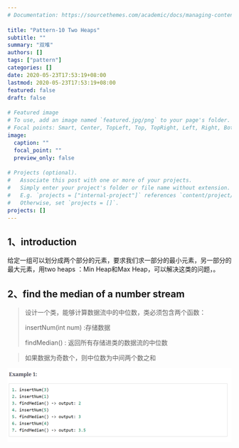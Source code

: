 ```yaml
---
# Documentation: https://sourcethemes.com/academic/docs/managing-content/

title: "Pattern-10 Two Heaps"
subtitle: ""
summary: "双堆"
authors: []
tags: ["pattern"]
categories: []
date: 2020-05-23T17:53:19+08:00
lastmod: 2020-05-23T17:53:19+08:00
featured: false
draft: false

# Featured image
# To use, add an image named `featured.jpg/png` to your page's folder.
# Focal points: Smart, Center, TopLeft, Top, TopRight, Left, Right, BottomLeft, Bottom, BottomRight.
image:
  caption: ""
  focal_point: ""
  preview_only: false

# Projects (optional).
#   Associate this post with one or more of your projects.
#   Simply enter your project's folder or file name without extension.
#   E.g. `projects = ["internal-project"]` references `content/project/deep-learning/index.md`.
#   Otherwise, set `projects = []`.
projects: []
---
```


## 1、introduction

给定一组可以划分成两个部分的元素，要求我们求一部分的最小元素，另一部分的最大元素，用two heaps ：Min Heap和Max Heap，可以解决这类的问题，。

## 2、find the median of a number stream

> 设计一个类，能够计算数据流中的中位数，类必须包含两个函数：
>
> insertNum(int num) :存储数据
>
> findMedian() : 返回所有存储进类的数据流的中位数

> 如果数据为奇数个，则中位数为中间两个数之和

![](./2-1.png)